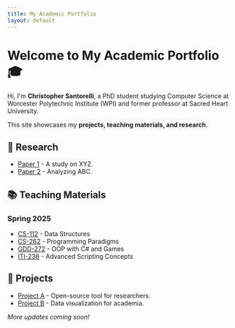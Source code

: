 ```yaml
---
title: My Academic Portfolio
layout: default
---
```


# Welcome to My Academic Portfolio 🎓

Hi, I'm **Christopher Santorelli**, a PhD student studying Computer Science at Worcester Polytechnic Institute (WPI) and former professor at Sacred Heart University.  

This site showcases my **projects, teaching materials, and research**.

## 🔬 Research
- [Paper 1](#) - A study on XYZ.
- [Paper 2](#) - Analyzing ABC.

## 📚 Teaching Materials
### Spring 2025
- [CS-112](#) - Data Structures
- [CS-262](#) - Programming Paradigms
- [GDD-272](#) - OOP with C# and Games
- [ITI-236](#) - Advanced Scripting Concepts

## 🚀 Projects
- [Project A](#) - Open-source tool for researchers.
- [Project B](#) - Data visualization for academia.

*More updates coming soon!*

